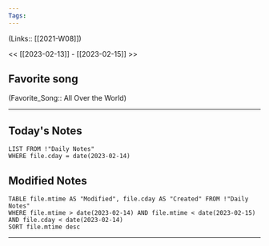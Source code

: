 ```yaml
---
Tags:
---
```

(Links:: [[2021-W08]])

<< [[2023-02-13]] - [[2023-02-15]] >>
## Favorite song
(Favorite_Song:: All Over the World)
___
## Today's Notes
```dataview
LIST FROM !"Daily Notes"
WHERE file.cday = date(2023-02-14)
```
## Modified Notes
```dataview
TABLE file.mtime AS "Modified", file.cday AS "Created" FROM !"Daily Notes" 
WHERE file.mtime > date(2023-02-14) AND file.mtime < date(2023-02-15) AND file.cday < date(2023-02-14)
SORT file.mtime desc
```
___
